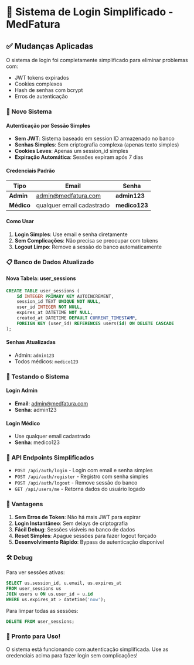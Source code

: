 # 🔧 Sistema de Login Simplificado - MedFatura

## ✅ Mudanças Aplicadas

O sistema de login foi completamente simplificado para eliminar problemas com:
- JWT tokens expirados
- Cookies complexos
- Hash de senhas com bcrypt
- Erros de autenticação

### 🔑 Novo Sistema

#### **Autenticação por Sessão Simples**
- **Sem JWT**: Sistema baseado em session ID armazenado no banco
- **Senhas Simples**: Sem criptografia complexa (apenas texto simples)
- **Cookies Leves**: Apenas um session_id simples
- **Expiração Automática**: Sessões expiram após 7 dias

#### **Credenciais Padrão**

| Tipo | Email | Senha |
|------|--------|--------|
| **Admin** | admin@medfatura.com | **admin123** |
| **Médico** | qualquer email cadastrado | **medico123** |

#### **Como Usar**

1. **Login Simples**: Use email e senha diretamente
2. **Sem Complicações**: Não precisa se preocupar com tokens
3. **Logout Limpo**: Remove a sessão do banco automaticamente

### 📋 Banco de Dados Atualizado

#### **Nova Tabela: user_sessions**
```sql
CREATE TABLE user_sessions (
    id INTEGER PRIMARY KEY AUTOINCREMENT,
    session_id TEXT UNIQUE NOT NULL,
    user_id INTEGER NOT NULL,
    expires_at DATETIME NOT NULL,
    created_at DATETIME DEFAULT CURRENT_TIMESTAMP,
    FOREIGN KEY (user_id) REFERENCES users(id) ON DELETE CASCADE
);
```

#### **Senhas Atualizadas**
- Admin: `admin123`
- Todos médicos: `medico123`

### 🚀 Testando o Sistema

#### **Login Admin**
- **Email**: admin@medfatura.com
- **Senha**: admin123

#### **Login Médico**
- Use qualquer email cadastrado
- **Senha**: medico123

### 🔄 API Endpoints Simplificados

- `POST /api/auth/login` - Login com email e senha simples
- `POST /api/auth/register` - Registro com senha simples
- `POST /api/auth/logout` - Remove sessão do banco
- `GET /api/users/me` - Retorna dados do usuário logado

### 🎯 Vantagens

1. **Sem Erros de Token**: Não há mais JWT para expirar
2. **Login Instantâneo**: Sem delays de criptografia
3. **Fácil Debug**: Sessões visíveis no banco de dados
4. **Reset Simples**: Apague sessões para fazer logout forçado
5. **Desenvolvimento Rápido**: Bypass de autenticação disponível

### 🛠️ Debug

Para ver sessões ativas:
```sql
SELECT us.session_id, u.email, us.expires_at 
FROM user_sessions us 
JOIN users u ON us.user_id = u.id 
WHERE us.expires_at > datetime('now');
```

Para limpar todas as sessões:
```sql
DELETE FROM user_sessions;
```

### 🎉 Pronto para Uso!

O sistema está funcionando com autenticação simplificada. Use as credenciais acima para fazer login sem complicações!